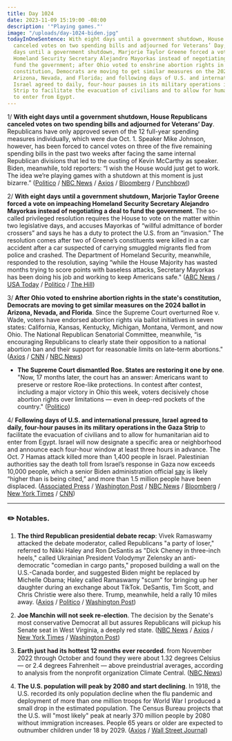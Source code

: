 ```yaml
---
title: Day 1024
date: 2023-11-09 15:19:00 -08:00
description: '"Playing games."'
image: "/uploads/day-1024-biden.jpg"
todayInOneSentence: With eight days until a government shutdown, House Republicans
  canceled votes on two spending bills and adjourned for Veterans’ Day; with eight
  days until a government shutdown, Marjorie Taylor Greene forced a vote on impeaching
  Homeland Security Secretary Alejandro Mayorkas instead of negotiating a deal to
  fund the government; after Ohio voted to enshrine abortion rights in the state's
  constitution, Democrats are moving to get similar measures on the 2024 ballot in
  Arizona, Nevada, and Florida; and following days of U.S. and international pressure,
  Israel agreed to daily, four-hour pauses in its military operations in the Gaza
  Strip to facilitate the evacuation of civilians and to allow for humanitarian aid
  to enter from Egypt.
---
```


1/ **With eight days until a government shutdown, House Republicans canceled votes on two spending bills and adjourned for Veterans’ Day**. Republicans have only approved seven of the 12 full-year spending measures individually, which were due Oct. 1. Speaker Mike Johnson, however, has been forced to cancel votes on three of the five remaining spending bills in the past two weeks after facing the same internal Republican divisions that led to the ousting of Kevin McCarthy as speaker. Biden, meanwhile, told reporters: “I wish the House would just get to work. The idea we’re playing games with a shutdown at this moment is just bizarre.” ([Politico](https://www.politico.com/live-updates/2023/11/09/congress/another-house-gop-funding-snag-00126195) / [NBC News](https://www.nbcnews.com/politics/congress/-ungovernable-house-republicans-nix-votes-two-funding-bills-shutdown-d-rcna124441) / [Axios](https://www.axios.com/2023/11/09/johnson-mccarthy-house-republicans-spending-bills) / [Bloomberg](https://www.bloomberg.com/news/articles/2023-11-09/house-speaker-mike-johnson-is-running-out-of-time-to-avoid-government-shutdown?sref=MIBMEEoj) / [Punchbowl](https://punchbowl.news/archive/11923-punchbowl-news-am-2/))

2/ **With eight days until a government shutdown, Marjorie Taylor Greene forced a vote on impeaching Homeland Security Secretary Alejandro Mayorkas instead of negotiating a deal to fund the government**. The so-called privileged resolution requires the House to vote on the matter within two legislative days, and accuses Mayorkas of “willful admittance of border crossers” and says he has a duty to protect the U.S. from an “invasion.” The resolution comes after two of Greene’s constituents were killed in a car accident after a car suspected of carrying smuggled migrants fled from police and crashed. The Department of Homeland Security, meanwhile, responded to the resolution, saying “while the House Majority has wasted months trying to score points with baseless attacks, Secretary Mayorkas has been doing his job and working to keep Americans safe." ([ABC News](https://abcnews.go.com/Politics/greene-calls-dhs-secretary-mayorkas-impeachment-southern-border/story?id=104758315) / [USA Today](https://www.usatoday.com/story/news/politics/2023/11/09/marjorie-taylor-greene-impeach-alejandro-mayorkas/71517155007/) / [Politico](https://www.politico.com/live-updates/2023/11/09/congress/house-mtg-forcing-impeachment-vote-on-mayorkas-00126340) / [The Hill](https://thehill.com/homenews/house/4301898-greene-force-vote-mayorkas-impeachment/))

3/ **After Ohio voted to enshrine abortion rights in the state's constitution, Democrats are moving to get similar measures on the 2024 ballot in Arizona, Nevada, and Florida**. Since the Supreme Court overturned Roe v. Wade, voters have endorsed abortion rights via ballot initiatives in seven states: California, Kansas, Kentucky, Michigan, Montana, Vermont, and now Ohio. The National Republican Senatorial Committee, meanwhile, “is encouraging Republicans to clearly state their opposition to a national abortion ban and their support for reasonable limits on late-term abortions." ([Axios](https://www.axios.com/2023/11/09/democrats-abortion-election-plan-2023) / [CNN](https://www.cnn.com/2023/11/09/politics/abortion-ohio-ballot-initiatives-2024-election/index.html) / [NBC News](https://www.nbcnews.com/politics/congress/republicans-urge-congress-candidates-oppose-national-abortion-ban-rcna124253))

* **The Supreme Court dismantled Roe. States are restoring it one by one**. "Now, 17 months later, the court has an answer: Americans want to preserve or restore Roe-like protections. In contest after contest, including a major victory in Ohio this week, voters decisively chose abortion rights over limitations — even in deep-red pockets of the country." ([Politico](https://www.politico.com/news/2023/11/09/abortion-rights-elections-red-states-00126225))

4/ **Following days of U.S. and international pressure, Israel agreed to daily, four-hour pauses in its military operations in the Gaza Strip** to facilitate the evacuation of civilians and to allow for humanitarian aid to enter from Egypt. Israel will now designate a specific area or neighborhood and announce each four-hour window at least three hours in advance. The Oct. 7 Hamas attack killed more than 1,400 people in Israel. Palestinian authorities say the death toll from Israel’s response in Gaza now exceeds 10,000 people, which a senior Biden administration official [say](https://thehill.com/policy/international/4301551-gaza-deaths-likely-higher-than-cited-us-official/) is likely “higher than is being cited,” and more than 1.5 million people have been displaced. ([Associated Press](https://apnews.com/article/israel-hamas-war-live-updates-11-09-2023-f11425ba2ed0bcd9dc8aee6c456c7233) / [Washington Post](https://www.washingtonpost.com/world/2023/11/09/israel-war-gaza-hamas-news-palestine/) / [NBC News](https://www.nbcnews.com/news/world/live-blog/israel-hamas-war-live-updates-rcna124349) / [Bloomberg](https://www.bloomberg.com/news/articles/2023-11-09/us-says-israel-agrees-to-four-hour-pauses-in-some-gaza-fighting?srnd=premium&sref=MIBMEEoj) / [New York Times](https://www.nytimes.com/live/2023/11/09/world/israel-hamas-war-gaza) / [CNN](https://www.cnn.com/middleeast/live-news/israel-hamas-war-gaza-news-11-09-23/index.html))

---

### ✏️ Notables.

1. **The third Republican presidential debate recap**: Vivek Ramaswamy attacked the debate moderator, called Republicans "a party of loser," referred to Nikki Haley and Ron DeSantis as "Dick Cheney in three-inch heels," called Ukrainian President Volodymyr Zelensky an anti-democratic "comedian in cargo pants," proposed building a wall on the U.S.-Canada border, and suggested Biden might be replaced by Michelle Obama; Haley called Ramaswamy "scum" for bringing up her daughter during an exchange about TikTok. DeSantis, Tim Scott, and Chris Christie were also there. Trump, meanwhile, held a rally 10 miles away. ([Axios](https://www.axios.com/2023/11/09/republican-debate-takeaways-haley-vivek-desantis) / [Politico](https://www.politico.com/news/2023/11/08/third-republican-debate-highlights-key-moments-00126221) / [Washington Post](https://www.washingtonpost.com/politics/2023/11/08/republican-debate-takeaways/))

2. **Joe Manchin will not seek re-election**. The decision by the Senate's most conservative Democrat all but assures Republicans will pickup his Senate seat in West Virginia, a deeply red state. ([NBC News](https://www.nbcnews.com/politics/congress/centrist-democratic-sen-joe-manchin-says-will-not-seek-re-election-202-rcna124486) / [Axios](https://www.axios.com/2023/11/09/manchin-not-running-2024-election-democrats) / [New York Times](https://www.nytimes.com/2023/11/09/us/politics/manchin-democrats-senate-reelection.html) / [Washington Post](https://www.washingtonpost.com/politics/2023/11/09/manchin-senate-reelection/))

3. **Earth just had its hottest 12 months ever recorded**. from November 2022 through October and found they were about 1.32 degrees Celsius — or 2.4 degrees Fahrenheit — above preindustrial averages, according to analysis from the nonprofit organization Climate Central. ([NBC News](https://www.nbcnews.com/science/environment/earth-just-hottest-12-months-ever-recorded-analysis-finds-rcna123917))

4. **The U.S. population will peak by 2080 and start declining**. In 1918, the U.S. recorded its only population decline when the flu pandemic and deployment of more than one million troops for World War I produced a small drop in the estimated population. The Census Bureau projects that the U.S. will "most likely" peak at nearly 370 million people by 2080 without immigration increases. People 65 years or older are expected to outnumber children under 18 by 2029. ([Axios](https://www.axios.com/2023/11/09/us-population-decline-down-projections-data-chart) / [Wall Street Journal](https://www.wsj.com/us-news/americas-population-projected-to-shrink-by-2100-census-figures-show-3c4d60cc?mod=hp_lead_pos5))